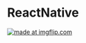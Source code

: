 # ReactNative
<a href="https://imgflip.com/gif/365xyr"><img src="https://i.imgflip.com/365xyr.gif" title="made at imgflip.com"/></a>
